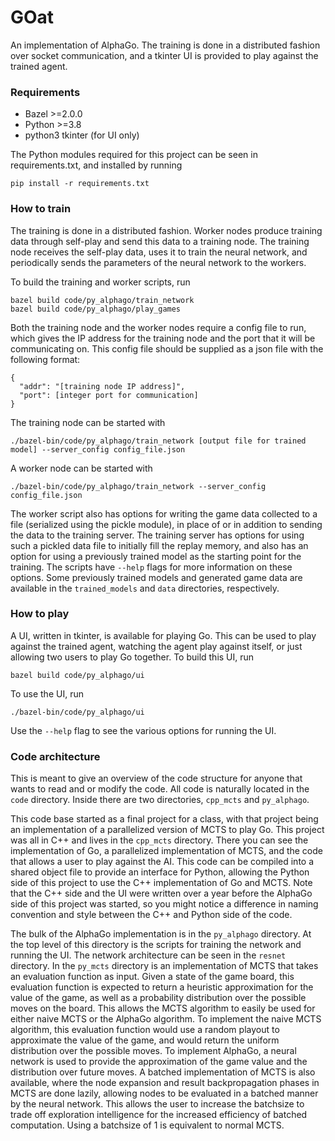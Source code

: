 # GOat
An implementation of AlphaGo. The training is done in a distributed fashion over socket communication, and a tkinter UI is provided to play against the trained agent.


### Requirements
- Bazel >=2.0.0
- Python >=3.8
- python3 tkinter (for UI only)

The Python modules required for this project can be seen in requirements.txt, and installed by running 

```pip install -r requirements.txt```

### How to train
The training is done in a distributed fashion. Worker nodes produce training data through self-play and send this data to a training node. The training node receives the self-play data, uses it to train the neural network, and periodically sends the parameters of the neural network to the workers.

To build the training and worker scripts, run
```
bazel build code/py_alphago/train_network
bazel build code/py_alphago/play_games
```

Both the training node and the worker nodes require a config file to run, which gives the IP address for the training node and the port that it will be communicating on. This config file should be supplied as a json file with the following format:
```
{
  "addr": "[training node IP address]",
  "port": [integer port for communication]
}
```

The training node can be started with
```
./bazel-bin/code/py_alphago/train_network [output file for trained model] --server_config config_file.json
```

A worker node can be started with
```
./bazel-bin/code/py_alphago/train_network --server_config config_file.json
```

The worker script also has options for writing the game data collected to a file (serialized using the pickle module), in place of or in addition to sending the data to the training server. The training server has options for using such a pickled data file to initially fill the replay memory, and also has an option for using a previously trained model as the starting point for the training. The scripts have ```--help``` flags for more information on these options. Some previously trained models and generated game data are available in the ```trained_models``` and ```data``` directories, respectively.

### How to play
A UI, written in tkinter, is available for playing Go. This can be used to play against the trained agent, watching the agent play against itself, or just allowing two users to play Go together. To build this UI, run
```
bazel build code/py_alphago/ui
```

To use the UI, run
```
./bazel-bin/code/py_alphago/ui
```
Use the ```--help``` flag to see the various options for running the UI.

### Code architecture
This is meant to give an overview of the code structure for anyone that wants to read and or modify the code. All code is naturally located in the ```code``` directory. Inside there are two directories, ```cpp_mcts``` and ```py_alphago```.

This code base started as a final project for a class, with that project being an implementation of a parallelized version of MCTS to play Go. This project was all in C++ and lives in the ```cpp_mcts``` directory. There you can see the implementation of Go, a parallelized implementation of MCTS, and the code that allows a user to play against the AI. This code can be compiled into a shared object file to provide an interface for Python, allowing the Python side of this project to use the C++ implementation of Go and MCTS. Note that the C++ side and the UI were written over a year before the AlphaGo side of this project was started, so you might notice a difference in naming convention and style between the C++ and Python side of the code.

The bulk of the AlphaGo implementation is in the ```py_alphago``` directory. At the top level of this directory is the scripts for training the network and running the UI. The network architecture can be seen in the ```resnet``` directory. In the ```py_mcts``` directory is an implementation of MCTS that takes an evaluation function as input. Given a state of the game board, this evaluation function is expected to return a heuristic approximation for the value of the game, as well as a probability distribution over the possible moves on the board. This allows the MCTS algorithm to easily be used for either naive MCTS or the AlphaGo algorithm. To implement the naive MCTS algorithm, this evaluation function would use a random playout to approximate the value of the game, and would return the uniform distribution over the possible moves. To implement AlphaGo, a neural network is used to provide the approximation of the game value and the distribution over future moves. A batched implementation of MCTS is also available, where the node expansion and result backpropagation phases in MCTS are done lazily, allowing nodes to be evaluated in a batched manner by the neural network. This allows the user to increase the batchsize to trade off exploration intelligence for the increased efficiency of batched computation. Using a batchsize of 1 is equivalent to normal MCTS.
